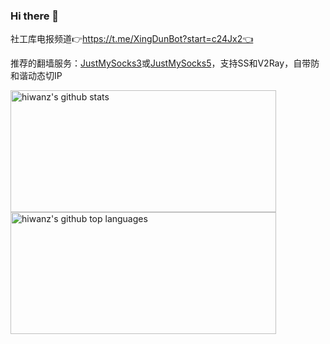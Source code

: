 ### Hi there 👋
社工库电报频道👉https://t.me/XingDunBot?start=c24Jx2👈

推荐的翻墙服务：[JustMySocks3](https://justmysocks3.net/members/aff.php?aff=14995)或[JustMySocks5](https://justmysocks5.net/members/aff.php?aff=14995)，支持SS和V2Ray，自带防和谐动态切IP
<!--
关于丸子在网上的一切都只是传说，我是一名不把自己当前端的前端开发工程师，爱瞎搞，也是一名白帽子，曾向[腾讯安全响应中心](http://security.tencent.com/index.php/report/people/80FCBA725D18354046E7C80EF6A15C87)和[阿里巴巴集团安全应急响应中心](https://security.alibaba.com/people.htm?id=fc4f64cd0b41c223f3fca6522045f918)报告过安全问题，对腾讯安全的贡献：《[2012年度腾讯安全风云榜（个人）](http://security.tencent.com/index.php/announcement/msg/20)》和《[2013年12月腾讯外部安全报告处理公告](http://security.tencent.com/index.php/announcement/msg/42)》
-->

<a href="https://github.com/hiwanz">
  <img width="425px" height="195px" src="https://github-readme-stats.vercel.app/api?username=hiwanz&show_icons=true&theme=merko&count_private=true" alt="hiwanz's github stats" />
  <img width="425px" height="195px" src="https://github-readme-stats.vercel.app/api/top-langs/?username=hiwanz&theme=merko&layout=compact" alt="hiwanz's github top languages" />
</a>
